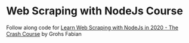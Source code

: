 # Web Scraping with NodeJs Course

Follow along code for [Learn Web Scraping with NodeJs in 2020 - The Crash Course](https://www.udemy.com/course/nodejs-web-scraping/) by Grohs Fabian

